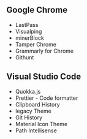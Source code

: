 ## Google Chrome
* LastPass 
* Visualping
* minerBlock
* Tamper Chrome
* Grammarly for Chrome
* Githunt

## Visual Studio Code
* Quokka.js
* Prettier - Code formatter
* Clipboard History
* legacy Theme
* Git History
* Material Icon Theme
* Path Intellisense
